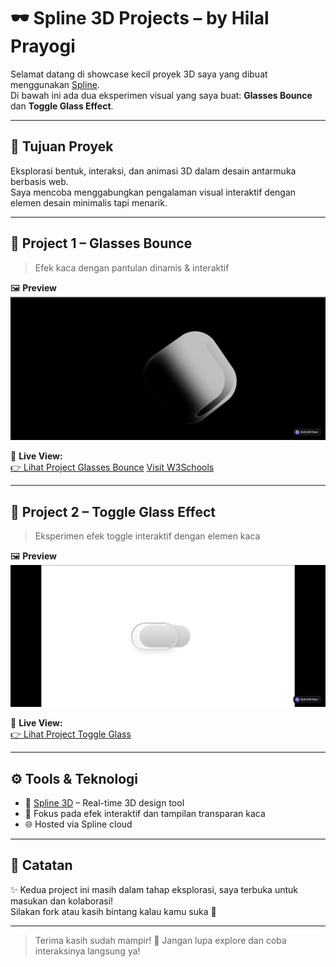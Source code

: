 # 🕶️ Spline 3D Projects – by Hilal Prayogi

Selamat datang di showcase kecil proyek 3D saya yang dibuat menggunakan [Spline](https://spline.design/).  
Di bawah ini ada dua eksperimen visual yang saya buat: **Glasses Bounce** dan **Toggle Glass Effect**.

---

## 🎯 Tujuan Proyek

Eksplorasi bentuk, interaksi, dan animasi 3D dalam desain antarmuka berbasis web.  
Saya mencoba menggabungkan pengalaman visual interaktif dengan elemen desain minimalis tapi menarik.

---

## 🔮 Project 1 – Glasses Bounce

> Efek kaca dengan pantulan dinamis & interaktif

🖼️ **Preview**  
![Glasses Bounce](img/image-1.png) <!-- Ganti dengan thumbnail jika ada -->

🔗 **Live View:**  
[👉 Lihat Project Glasses Bounce](https://my.spline.design/untitled-GVsXUvRnC782iuttrsLcjlS5-CjF/)
<a href="https://www.w3schools.com" target="_blank">Visit W3Schools</a>

---

## 🧊 Project 2 – Toggle Glass Effect

> Eksperimen efek toggle interaktif dengan elemen kaca

🖼️ **Preview**  
![Toggle Glass](img/image-2.png) <!-- Ganti dengan thumbnail jika ada -->

🔗 **Live View:**  
[👉 Lihat Project Toggle Glass](https://my.spline.design/togleglasseffect-1Fu3eoufYnVQV6iV6gvnqiaC-QN3/)

---

## ⚙️ Tools & Teknologi

- 🧩 [Spline 3D](https://spline.design/) – Real-time 3D design tool
- 🎨 Fokus pada efek interaktif dan tampilan transparan kaca
- 🌐 Hosted via Spline cloud

---

## 🧠 Catatan

✨ Kedua project ini masih dalam tahap eksplorasi, saya terbuka untuk masukan dan kolaborasi!  
Silakan fork atau kasih bintang kalau kamu suka 💫

---

> Terima kasih sudah mampir! 🙌 Jangan lupa explore dan coba interaksinya langsung ya!
